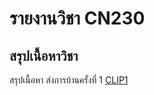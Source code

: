 # รายงานวิชา CN230
## สรุปเนื้อหาวิชา

สรุปเนื้อหา
ส่งการบ้านครั้งที่ 1
[CLIP1](https://youtu.be/IyKyMtiQF5Q)
